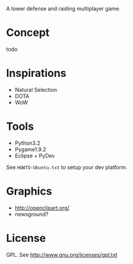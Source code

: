 A tower defense and raiding multiplayer game.


Concept
=======

todo


Inspirations
===========

* Natural Selection
* DOTA
* WoW


Tools
========

* Python3.2
* Pygame1.9.2
* Eclipse + PyDev

See `HOWTO-Ubuntu.txt` to setup your dev platform.

Graphics
==========

* http://openclipart.org/
* newsground?

License
==========
GPL. See http://www.gnu.org/licenses/gpl.txt

